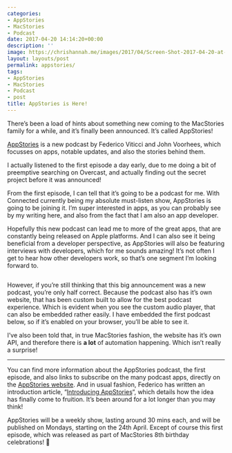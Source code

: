 ```yaml
---
categories:
- AppStories
- MacStories
- Podcast
date: 2017-04-20 14:14:20+00:00
description: ''
image: https://chrishannah.me/images/2017/04/Screen-Shot-2017-04-20-at-15-05-14-1.png
layout: layouts/post
permalink: appstories/
tags:
- AppStories
- MacStories
- Podcast
- post
title: AppStories is Here!
---
```


<div class="kg-card-markdown">
<p>There’s been a load of hints about something new coming to the MacStories family for a while, and it’s finally been announced. It’s called AppStories!</p>
<p><a href="https://appstories.net">AppStories</a> is a new podcast by Federico Viticci and John Voorhees, which focusses on apps, notable updates, and also the stories behind them.</p>
<p>I actually listened to the first episode a day early, due to me doing a bit of preemptive searching on Overcast, and actually finding out the secret project before it was announced!</p>
<p>From the first episode, I can tell that it’s going to be a podcast for me. With Connected currently being my absolute must-listen show, AppStories is going to be joining it. I’m super interested in apps, as you can probably see by my writing here, and also from the fact that I am also an app developer.</p>
<p>Hopefully this new podcast can lead me to more of the great apps, that are constantly being released on Apple platforms. And I can also see it being beneficial from a developer perspective, as AppStories will also be featuring interviews with developers, which for me sounds amazing! It&#8217;s not often I get to hear how other developers work, so that&#8217;s one segment I&#8217;m looking forward to.</p>
<p><img class="alignnone size-full wp-image-436" src="https://chrishannah.me/wp-content/uploads/2017/04/Screen-Shot-2017-04-20-at-14-47-23-1.png" alt="" /></p>
<p>However, if you’re still thinking that this big announcement was a new podcast, you’re only half correct. Because the podcast also has it’s own website, that has been custom built to allow for the best podcast experience. Which is evident when you see the custom audio player, that can also be embedded rather easily. I have embedded the first podcast below, so if it’s enabled on your browser, you’ll be able to see it.</p>
<p>I&#8217;ve also been told that, in true MacStories fashion, the website has it&#8217;s own API, and therefore there is <strong>a lot</strong> of automation happening. Which isn&#8217;t really a surprise!</p>
<hr />
<p>You can find more information about the AppStories podcast, the first episode, and also links to subscribe on the many podcast apps, directly on the <a href="https://appstories.net">AppStories website</a>. And in usual fashion, Federico has written an introduction article, &#8220;<a href="https://www.macstories.net/stories/introducing-appstories/">Introducing AppStories</a>&#8220;, which details how the idea has finally come to fruition. It&#8217;s been around for a lot longer than you may think!</p>
<p>AppStories will be a weekly show, lasting around 30 mins each, and will be published on Mondays, starting on the 24th April. Except of course this first episode, which was released as part of MacStories 8th birthday celebrations! 🎉</p>
</div>
